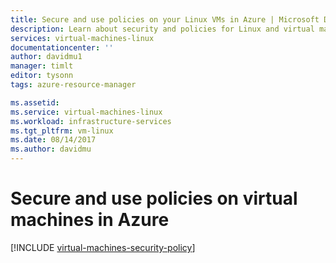 ```yaml
---
title: Secure and use policies on your Linux VMs in Azure | Microsoft Docs
description: Learn about security and policies for Linux and virtual machines in Azure.
services: virtual-machines-linux
documentationcenter: ''
author: davidmu1
manager: timlt
editor: tysonn
tags: azure-resource-manager

ms.assetid:
ms.service: virtual-machines-linux
ms.workload: infrastructure-services
ms.tgt_pltfrm: vm-linux
ms.date: 08/14/2017
ms.author: davidmu
---
```


# Secure and use policies on virtual machines in Azure

[!INCLUDE [virtual-machines-security-policy](../../../includes/virtual-machines-security-policy.md)]

